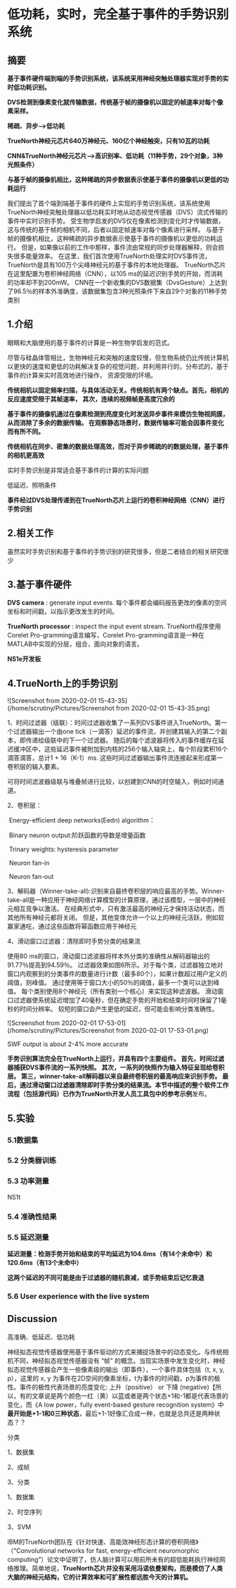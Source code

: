 # 低功耗，实时，完全基于事件的手势识别系统

## 摘要

**基于事件硬件端到端的手势识别系统，该系统采用神经突触处理器实现对手势的实时低功耗识别。**

**DVS检测到像素变化就传输数据，传统基于帧的摄像机以固定的帧速率对每个像素采样。**

**稀疏、异步——>低功耗**

**TrueNorth神经元芯片640万神经元、160亿个神经触突，只有10瓦的功耗**

**CNN&TrueNorth神经元芯片——>高识别率、低功耗（11种手势，29个对象，3种光照条件）**

**与基于帧的摄像机相比，这种稀疏的异步数据表示使基于事件的摄像机以更低的功耗运行**

我们提出了首个端到端基于事件的硬件上实现的手势识别系统，该系统使用TrueNorth神经突触处理器以低功耗实时地从动态视觉传感器（DVS）流式传输的事件中实时识别手势。 受生物学启发的DVS仅在像素检测到变化时才传输数据，这与传统的基于帧的相机不同，后者以固定帧速率对每个像素进行采样。 与基于帧的摄像机相比，这种稀疏的异步数据表示使基于事件的摄像机以更低的功耗运行。 但是，如果像以前的工作中那样，事件流由常规的同步处理器解释，则会损失很多能量效率。 在这里，我们首次使用TrueNorth处理实时DVS事件流，TrueNorth是具有100万个尖峰神经元的基于事件的本地处理器。 TrueNorth芯片在这里配置为卷积神经网络（CNN），以105 ms的延迟识别手势的开始，而消耗的功率却不到200mW。 CNN在一个新收集的DVS数据集（DvsGesture）上达到了96.5％的样本外准确度，该数据集包含3种光照条件下来自29个对象的11种手势类别



## 1.介绍

眼睛和大脑使用的基于事件的计算是一种生物学启发的范式。

尽管与硅晶体管相比，生物神经元和突触的速度较慢，但生物系统仍比传统计算机以更快的速度和更低的功耗解决复杂的视觉问题，并利用并行的，分布式的，基于事件的计算来实时高效地进行操作， 资源受限的环境。

**传统相机以固定频率扫描，与具体活动无关。传统相机有两个缺点。首先，相机的反应速度受限于其帧速率， 其次，连续的视频帧是高度冗余的**

**基于事件的摄像机通过在像素检测到亮度变化时发送异步事件来模仿生物视网膜，从而消除了多余的数据传输。 在观察静态场景时，数据传输率可能会因事件变化而有所不同。**

**传统相机在同步、密集的数据处理高效，而对于异步稀疏的的数据处理，基于事件的相机更高效**

实时手势识别是非常适合基于事件的计算的实际问题

低延迟、照明条件

**事件经过DVS处理传递到在TrueNorth芯片上运行的卷积神经网络（CNN）进行手势识别**

## 2.相关工作

虽然实时手势识别和基于事件的手势识别的研究很多，但是二者结合的相关研究很少

## 3.基于事件硬件

**DVS camera** : generate input events. 每个事件都会编码报告更改的像素的空间坐标和时间戳，以指示更改发生的时间。

**TrueNorth processor** : inspect the input event stream. TrueNorth程序使用Corelet Pro-gramming语言编写，Corelet Pro-gramming语言是一种在MATLAB中实现的分层，组合，面向对象的语言。

**NS1e开发板**

## 4.TrueNorth上的手势识别

![Screenshot from 2020-02-01 15-43-35](/home/scrutiny/Pictures/Screenshot from 2020-02-01 15-43-35.png)

1、时间过滤器（级联）：时间过滤器收集了一系列DVS事件进入TrueNorth。第一个过滤器输出一个由one tick（一滴答）延迟的事件流，并创建其输入的第二个副本，即传递给级联中的下一个过滤器。 随后的每个滤波器将传入的事件缓存在延迟缓冲区中，这些延迟事件被附加到内核的256个输入轴突上，每个阶段累积16个滴答滴答，总计1 + 16（K-1）ms. 这些时间过滤器输出事件流连接起来形成第一卷积层的输入要素。

可将时间滤波器级联与堆叠帧进行比较，以创建到CNN的时空输入，例如时间通道。

2、卷积层：

​		Energy-efficient deep networks(Eedn) algorithm：

​						Binary neuron output:阶跃函数的导数是增量函数

​						Trinary weights: hysteresis parameter

​						Neuron fan-in

​						Neuron fan-out

3、解码器（Winner-take-all):识别来自最终卷积层的响应最高的手势。Winner-take-all是一种应用于神经网络计算模型的计算原理，通过该模型，一层中的神经元相互竞争以激活。 在经典形式中，只有激活最高的神经元才保持活动状态，而其他所有神经元都将关闭。 但是，其他变体允许一个以上的神经元活跃，例如软赢家通吃，通过这些函数将幂函数应用于神经元

4、滑动窗口过滤器：清除即时手势分类的结果流

使用80 ms的窗口，滑动窗口滤波器将样本外分类的准确性从解码器输出的91.77％提高到94.59％。 过滤器效果如图6所示。对于每个类，过滤器独立地对窗口内观察到的分类事件的数量进行计数（最多80个），如果计数超过用户定义的阈值，则峰值。 通过使用等于窗口大小的50％的阈值，最多一个类可以达到峰值。 每个类别使用8个神经元（所有类别一个核心）来实现这种滤波器。 滑动窗口过滤器使系统延迟增加了40毫秒，但在确定手势的开始和结束时间时保留了1毫秒的时间分辨率。 较短的窗口会产生更低的延迟，但可能会影响分类准确性。

![Screenshot from 2020-02-01 17-53-01](/home/scrutiny/Pictures/Screenshot from 2020-02-01 17-53-01.png)

SWF output is about 2-4% more accurate

**手势识别算法完全在TrueNorth上运行，并具有四个主要组件。 首先，时间过滤器捕获DVS事件流的一系列快照。 其次，一系列的快照作为输入特征呈现给卷积层。 第三，winner-take-all解码器以来自最终卷积层的最高响应来识别手势。 最后，通过滑动窗口过滤器清除即时手势分类的结果流。**本节中描述的整个软件工作流程（包括源代码）已作为**TrueNorth开发人员工具包中的参考示例**发布。

## 5.实验

### 5.1数据集

### 5.2 分类器训练

### 5.3 功率测量

NS1t 

### 5.4 准确性结果

### 5.5 延迟测量

**延迟测量：检测手势开始和结束的平均延迟为104.6ms（有14个未命中）和120.6ms（有13个未命中）**

**这两个延迟的不同可能是由于过滤器的随机衰减，或手势结束后记忆衰退**

### 5.6 User experience with the live system

## Discussion

高准确、低延迟、低功耗





神经拟态视觉传感器使用基于事件驱动的方式来捕捉场景中的动态变化。与传统相机不同，神经拟态视觉传感器没有 “帧” 的概念。当现实场景中发生变化时，神经拟态视觉传感器会产生一些像素级的输出（即事件），一个事件具体包括（t, x, y, p），这里的 x, y 为事件在2D空间的像素坐标，t为事件的时间戳，p为事件的极性。事件的极性代表场景的亮度变化: 上升（positive） or 下降 (negative)【所以，有的文章说是两个颜色一红（黄）以蓝或者是两个状态+1和-1都是代表场景的变化，而《A low power，fully event-based gesture recognition system》中**最开始是+1-1和0三种状态**，最后+1-1好像汇合成一种，也就是总共还是两种状态？？



分类

1、数据集

2、成帧

3、分类



1、数据集

2、时空序列

3、SVM



IBM的TrueNorth团队在《针对快速、高能效神经形态计算的卷积网络》（“Convolutional networks for fast, energy-efficient neuromorphic computing”）论文中证明了，仿人脑计算可以用前所未有的超低能耗执行神经网络推理。简单地说，**TrueNorth芯片并没有采用冯诺依曼架构，而是模仿了人类大脑的神经元结构，它的计算效率和可扩展性都远胜今天的计算机。**

